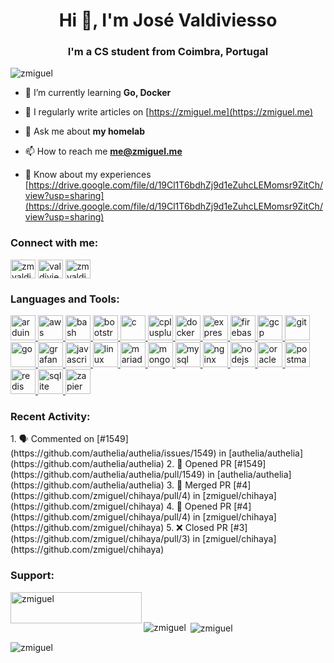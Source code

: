 <h1 align="center">Hi 👋, I'm José Valdiviesso</h1>
<h3 align="center">I'm a CS student from Coimbra, Portugal</h3>

<p align="left"> <img src="https://komarev.com/ghpvc/?username=zmiguel&label=Profile%20views&color=0e75b6&style=flat" alt="zmiguel" /> </p>

- 🌱 I’m currently learning **Go, Docker**

- 📝 I regularly write articles on [https://zmiguel.me](https://zmiguel.me)

- 💬 Ask me about **my homelab**

- 📫 How to reach me **me@zmiguel.me**

- 📄 Know about my experiences [https://drive.google.com/file/d/19Cl1T6bdhZj9d1eZuhcLEMomsr9ZitCh/view?usp=sharing](https://drive.google.com/file/d/19Cl1T6bdhZj9d1eZuhcLEMomsr9ZitCh/view?usp=sharing)

<h3 align="left">Connect with me:</h3>
<p align="left">
<a href="https://twitter.com/zmvaldiviesso" target="blank"><img align="center" src="https://cdn.jsdelivr.net/npm/simple-icons@3.0.1/icons/twitter.svg" alt="zmvaldiviesso" height="30" width="40" /></a>
<a href="https://linkedin.com/in/valdiviesso" target="blank"><img align="center" src="https://cdn.jsdelivr.net/npm/simple-icons@3.0.1/icons/linkedin.svg" alt="valdiviesso" height="30" width="40" /></a>
<a href="https://instagram.com/zmvaldiviesso" target="blank"><img align="center" src="https://cdn.jsdelivr.net/npm/simple-icons@3.0.1/icons/instagram.svg" alt="zmvaldiviesso" height="30" width="40" /></a>
</p>

<h3 align="left">Languages and Tools:</h3>
<p align="left"> <a href="https://www.arduino.cc/" target="_blank"> <img src="https://cdn.worldvectorlogo.com/logos/arduino-1.svg" alt="arduino" width="40" height="40"/> </a> <a href="https://aws.amazon.com" target="_blank"> <img src="https://devicons.github.io/devicon/devicon.git/icons/amazonwebservices/amazonwebservices-original-wordmark.svg" alt="aws" width="40" height="40"/> </a> <a href="https://www.gnu.org/software/bash/" target="_blank"> <img src="https://www.vectorlogo.zone/logos/gnu_bash/gnu_bash-icon.svg" alt="bash" width="40" height="40"/> </a> <a href="https://getbootstrap.com" target="_blank"> <img src="https://devicons.github.io/devicon/devicon.git/icons/bootstrap/bootstrap-plain.svg" alt="bootstrap" width="40" height="40"/> </a> <a href="https://www.cprogramming.com/" target="_blank"> <img src="https://devicons.github.io/devicon/devicon.git/icons/c/c-original.svg" alt="c" width="40" height="40"/> </a> <a href="https://www.w3schools.com/cpp/" target="_blank"> <img src="https://devicons.github.io/devicon/devicon.git/icons/cplusplus/cplusplus-original.svg" alt="cplusplus" width="40" height="40"/> </a> <a href="https://www.docker.com/" target="_blank"> <img src="https://devicons.github.io/devicon/devicon.git/icons/docker/docker-original-wordmark.svg" alt="docker" width="40" height="40"/> </a> <a href="https://expressjs.com" target="_blank"> <img src="https://devicons.github.io/devicon/devicon.git/icons/express/express-original-wordmark.svg" alt="express" width="40" height="40"/> </a> <a href="https://firebase.google.com/" target="_blank"> <img src="https://www.vectorlogo.zone/logos/firebase/firebase-icon.svg" alt="firebase" width="40" height="40"/> </a> <a href="https://cloud.google.com" target="_blank"> <img src="https://www.vectorlogo.zone/logos/google_cloud/google_cloud-icon.svg" alt="gcp" width="40" height="40"/> </a> <a href="https://git-scm.com/" target="_blank"> <img src="https://www.vectorlogo.zone/logos/git-scm/git-scm-icon.svg" alt="git" width="40" height="40"/> </a> <a href="https://golang.org" target="_blank"> <img src="https://devicons.github.io/devicon/devicon.git/icons/go/go-original.svg" alt="go" width="40" height="40"/> </a> <a href="https://grafana.com" target="_blank"> <img src="https://www.vectorlogo.zone/logos/grafana/grafana-icon.svg" alt="grafana" width="40" height="40"/> </a> <a href="https://developer.mozilla.org/en-US/docs/Web/JavaScript" target="_blank"> <img src="https://devicons.github.io/devicon/devicon.git/icons/javascript/javascript-original.svg" alt="javascript" width="40" height="40"/> </a> <a href="https://www.linux.org/" target="_blank"> <img src="https://devicons.github.io/devicon/devicon.git/icons/linux/linux-original.svg" alt="linux" width="40" height="40"/> </a> <a href="https://mariadb.org/" target="_blank"> <img src="https://www.vectorlogo.zone/logos/mariadb/mariadb-icon.svg" alt="mariadb" width="40" height="40"/> </a> <a href="https://www.mongodb.com/" target="_blank"> <img src="https://devicons.github.io/devicon/devicon.git/icons/mongodb/mongodb-original-wordmark.svg" alt="mongodb" width="40" height="40"/> </a> <a href="https://www.mysql.com/" target="_blank"> <img src="https://devicons.github.io/devicon/devicon.git/icons/mysql/mysql-original-wordmark.svg" alt="mysql" width="40" height="40"/> </a> <a href="https://www.nginx.com" target="_blank"> <img src="https://devicons.github.io/devicon/devicon.git/icons/nginx/nginx-original.svg" alt="nginx" width="40" height="40"/> </a> <a href="https://nodejs.org" target="_blank"> <img src="https://devicons.github.io/devicon/devicon.git/icons/nodejs/nodejs-original-wordmark.svg" alt="nodejs" width="40" height="40"/> </a> <a href="https://www.oracle.com/" target="_blank"> <img src="https://devicons.github.io/devicon/devicon.git/icons/oracle/oracle-original.svg" alt="oracle" width="40" height="40"/> </a> <a href="https://postman.com" target="_blank"> <img src="https://www.vectorlogo.zone/logos/getpostman/getpostman-icon.svg" alt="postman" width="40" height="40"/> </a> <a href="https://redis.io" target="_blank"> <img src="https://devicons.github.io/devicon/devicon.git/icons/redis/redis-original-wordmark.svg" alt="redis" width="40" height="40"/> </a> <a href="https://www.sqlite.org/" target="_blank"> <img src="https://www.vectorlogo.zone/logos/sqlite/sqlite-icon.svg" alt="sqlite" width="40" height="40"/> </a> <a href="https://zapier.com" target="_blank"> <img src="https://www.vectorlogo.zone/logos/zapier/zapier-icon.svg" alt="zapier" width="40" height="40"/> </a> </p>

<h3 align="left">Recent Activity:</h3>
<!--START_SECTION:activity-->
1. 🗣 Commented on [#1549](https://github.com/authelia/authelia/issues/1549) in [authelia/authelia](https://github.com/authelia/authelia)
2. 💪 Opened PR [#1549](https://github.com/authelia/authelia/pull/1549) in [authelia/authelia](https://github.com/authelia/authelia)
3. 🎉 Merged PR [#4](https://github.com/zmiguel/chihaya/pull/4) in [zmiguel/chihaya](https://github.com/zmiguel/chihaya)
4. 💪 Opened PR [#4](https://github.com/zmiguel/chihaya/pull/4) in [zmiguel/chihaya](https://github.com/zmiguel/chihaya)
5. ❌ Closed PR [#3](https://github.com/zmiguel/chihaya/pull/3) in [zmiguel/chihaya](https://github.com/zmiguel/chihaya)
<!--END_SECTION:activity-->

<h3 align="left">Support:</h3>
<p><a href="https://www.buymeacoffee.com/zmiguel"> <img align="left" src="https://cdn.buymeacoffee.com/buttons/v2/default-yellow.png" height="50" width="210" alt="zmiguel" /></a></p><br><br>

<p><img align="left" src="https://github-readme-stats.vercel.app/api/top-langs?username=zmiguel&show_icons=true&theme=dark&locale=en&layout=compact" alt="zmiguel" /></p>

<p>&nbsp;<img align="center" src="https://github-readme-stats.vercel.app/api?username=zmiguel&show_icons=true&theme=dark&locale=en" alt="zmiguel" /></p>

<p><img align="center" src="https://github-readme-streak-stats.herokuapp.com/?user=zmiguel&theme=dark" alt="zmiguel" /></p>
